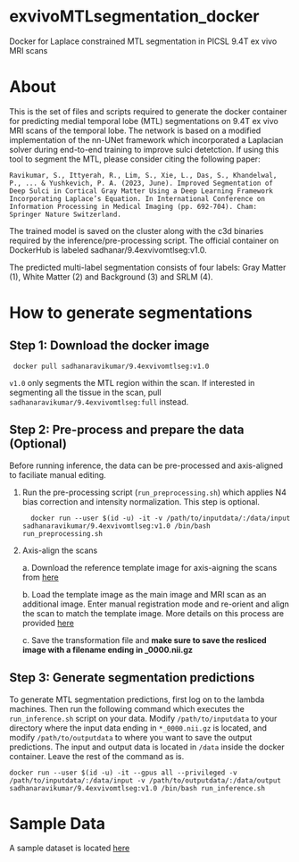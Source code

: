 # exvivoMTLsegmentation_docker
Docker for Laplace constrained MTL segmentation in PICSL 9.4T ex vivo MRI scans

# About

This is the set of files and scripts required to generate the docker container for predicting medial temporal lobe (MTL) segmentations on 9.4T ex vivo MRI scans of the temporal lobe. The network is based on a modified implementation of the nn-UNet framework which incorporated a Laplacian solver during end-to-end training to improve sulci detetction. If using this tool to segment the MTL, please consider citing the following paper:

``
Ravikumar, S., Ittyerah, R., Lim, S., Xie, L., Das, S., Khandelwal, P., ... & Yushkevich, P. A. (2023, June). Improved Segmentation of Deep Sulci in Cortical Gray Matter Using a Deep Learning Framework Incorporating Laplace’s Equation. In International Conference on Information Processing in Medical Imaging (pp. 692-704). Cham: Springer Nature Switzerland.
``

The trained model is saved on the cluster along with the c3d binaries required by the inference/pre-processing script. The official container on DockerHub is labeled sadhanar/9.4exvivomtlseg:v1.0. 

The predicted multi-label segmentation consists of four labels: Gray Matter (1), White Matter (2) and Background (3) and SRLM (4). 

# How to generate segmentations

## Step 1: Download the docker image

     docker pull sadhanaravikumar/9.4exvivomtlseg:v1.0

`v1.0` only segments the MTL region within the scan. If interested in segmenting all the tissue in the scan, pull `sadhanaravikumar/9.4exvivomtlseg:full` instead. 
 
## Step 2: Pre-process and prepare the data (Optional)

Before running inference, the data can be pre-processed and axis-aligned to faciliate manual editing.  

1. Run the pre-processing script (`run_preprocessing.sh`) which applies N4 bias correction and intensity normalization. This step is optional.
   
         docker run --user $(id -u) -it -v /path/to/inputdata/:/data/input sadhanaravikumar/9.4exvivomtlseg:v1.0 /bin/bash run_preprocessing.sh

2. Axis-align the scans

   a. Download the reference template image for axis-aigning the scans from [here](https://upenn.box.com/s/f4h0p96543dd3mx00bayag0u4s5iamap)
   
   b. Load the template image as the main image and MRI scan as an additional image. Enter manual registration mode and re-orient and align the scan to match the template image. More details on this process are provided [here](https://upenn.box.com/s/49co5uog6jl587tptan54pqnqdif9r0r)
   
   c. Save the transformation file and **make sure to save the resliced image with a filename ending in _0000.nii.gz**

## Step 3: Generate segmentation predictions

To generate MTL segmentation predictions, first log on to the lambda machines. Then run the following command which executes the `run_inference.sh` script on your data. Modify `/path/to/inputdata` to your directory where the input data ending in `*_0000.nii.gz` is located, and modify `/path/to/outputdata` to where you want to save the output predictions. The input and output data is located in `/data` inside the docker container. Leave the rest of the command as is. 

    docker run --user $(id -u) -it --gpus all --privileged -v /path/to/inputdata/:/data/input -v /path/to/outputdata/:/data/output sadhanaravikumar/9.4exvivomtlseg:v1.0 /bin/bash run_inference.sh 

# Sample Data

A sample dataset is located [here](https://upenn.box.com/s/zlj5r2pcvuqct5ynwf4znak3k3ky9jz3)
